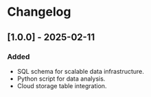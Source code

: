 # Changelog

## [1.0.0] - 2025-02-11
### Added
- SQL schema for scalable data infrastructure.
- Python script for data analysis.
- Cloud storage table integration.
